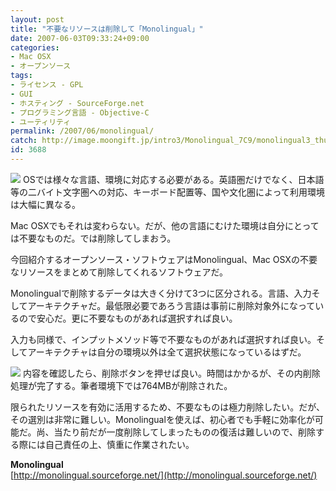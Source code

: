 ```yaml
---
layout: post
title: "不要なリソースは削除して「Monolingual」"
date: 2007-06-03T09:33:24+09:00
categories:
- Mac OSX
- オープンソース
tags: 
- ライセンス - GPL
- GUI
- ホスティング - SourceForge.net
- プログラミング言語 - Objective-C
- ユーティリティ
permalink: /2007/06/monolingual/
catch: http://image.moongift.jp/intro3/Monolingual_7C9/monolingual3_thumb2.png
id: 3688
---
```

[![](http://image.moongift.jp/intro3/Monolingual_7C9/monolingual4_thumb1.png)](http://image.moongift.jp/intro3/Monolingual_7C9/monolingual43.png) OSでは様々な言語、環境に対応する必要がある。英語圏だけでなく、日本語等の二バイト文字圏への対応、キーボード配置等、国や文化圏によって利用環境は大幅に異なる。   
  
Mac OSXでもそれは変わらない。だが、他の言語にむけた環境は自分にとっては不要なものだ。では削除してしまおう。   
  
今回紹介するオープンソース・ソフトウェアはMonolingual、Mac OSXの不要なリソースをまとめて削除してくれるソフトウェアだ。 <!--more-->  
  
Monolingualで削除するデータは大きく分けて3つに区分される。言語、入力そしてアーキテクチャだ。最低限必要であろう言語は事前に削除対象外になっているので安心だ。更に不要なものがあれば選択すれば良い。   
  
入力も同様で、インプットメソッド等で不要なものがあれば選択すれば良い。そしてアーキテクチャは自分の環境以外は全て選択状態になっているはずだ。   
  
[![](http://image.moongift.jp/intro3/Monolingual_7C9/monolingual3_thumb2.png)](http://image.moongift.jp/intro3/Monolingual_7C9/monolingual34.png) 内容を確認したら、削除ボタンを押せば良い。時間はかかるが、その内削除処理が完了する。筆者環境下では764MBが削除された。   
  
限られたリソースを有効に活用するため、不要なものは極力削除したい。だが、その選別は非常に難しい。Monolingualを使えば、初心者でも手軽に効率化が可能だ。尚、当たり前だが一度削除してしまったものの復活は難しいので、削除する際には自己責任の上、慎重に作業されたい。   
  
**Monolingual**  
[http://monolingual.sourceforge.net/](http://monolingual.sourceforge.net/)
